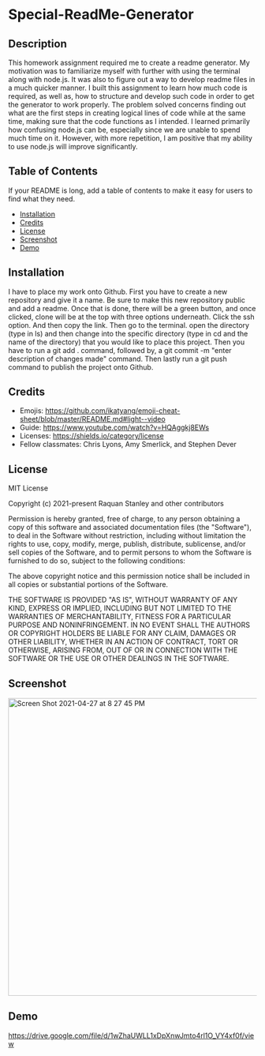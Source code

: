 # Special-ReadMe-Generator 
## Description
This homework assignment required me to create a readme generator. My motivation was to familiarize myself with further with using the terminal along with node.js. It was also to figure out a way to develop readme files in a much quicker manner. I built this assignment to learn how much code is required, as well as, how to structure and develop such code in order to get the generator to work properly. The problem solved concerns finding out what are the first steps in creating logical lines of code while at the same time, making sure that the code functions as I intended. I learned primarily how confusing node.js can be, especially since we are unable to spend much time on it. However, with more repetition, I am positive that my ability to use node.js will improve significantly. 
## Table of Contents 
If your README is long, add a table of contents to make it easy for users to find what they need.
- [Installation](#installation)
- [Credits](#credits)
- [License](#license)
- [Screenshot](#screenshot) 
- [Demo](#Demo)

## Installation
I have to place my work onto Github. First you have to create a new repository and give it a name. Be sure to make this new repository public and add a readme. Once that is done, there will be a green button, and once clicked, clone will be at the top with three options underneath. Click the ssh option. And then copy the link. Then go to the terminal. open the directory (type in ls) and then change into the specific directory (type in cd and the name of the directory) that you would like to place this project. Then you have to run a git add . command, followed by, a git commit -m "enter description of changes made" command. Then lastly run a git push command to publish the project onto Github.

## Credits
- Emojis: https://github.com/ikatyang/emoji-cheat-sheet/blob/master/README.md#light--video
- Guide: https://www.youtube.com/watch?v=HQAggkj8EWs 
- Licenses: https://shields.io/category/license 
- Fellow classmates: Chris Lyons, Amy Smerlick, and Stephen Dever

## License
MIT License

Copyright (c) 2021-present Raquan Stanley and other contributors

Permission is hereby granted, free of charge, to any person obtaining
a copy of this software and associated documentation files (the
"Software"), to deal in the Software without restriction, including
without limitation the rights to use, copy, modify, merge, publish,
distribute, sublicense, and/or sell copies of the Software, and to
permit persons to whom the Software is furnished to do so, subject to
the following conditions:

The above copyright notice and this permission notice shall be
included in all copies or substantial portions of the Software.

THE SOFTWARE IS PROVIDED "AS IS", WITHOUT WARRANTY OF ANY KIND,
EXPRESS OR IMPLIED, INCLUDING BUT NOT LIMITED TO THE WARRANTIES OF
MERCHANTABILITY, FITNESS FOR A PARTICULAR PURPOSE AND
NONINFRINGEMENT. IN NO EVENT SHALL THE AUTHORS OR COPYRIGHT HOLDERS BE
LIABLE FOR ANY CLAIM, DAMAGES OR OTHER LIABILITY, WHETHER IN AN ACTION
OF CONTRACT, TORT OR OTHERWISE, ARISING FROM, OUT OF OR IN CONNECTION
WITH THE SOFTWARE OR THE USE OR OTHER DEALINGS IN THE SOFTWARE.

## Screenshot 
<img width="603" alt="Screen Shot 2021-04-27 at 8 27 45 PM" src="https://user-images.githubusercontent.com/76064980/116328499-23f39b80-a797-11eb-9477-8e2ef11aa407.png">

## Demo 
https://drive.google.com/file/d/1wZhaUWLL1xDpXnwJmto4rl1O_VY4xf0f/view
